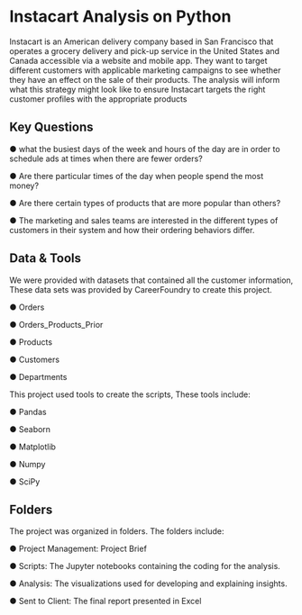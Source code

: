 # Instacart Analysis on Python
Instacart is an American delivery company based in San Francisco that operates a grocery delivery and pick-up service in the United States and Canada accessible via a website and mobile app.  They want to target different customers with applicable marketing campaigns to see whether they have an effect
on the sale of their products. The analysis will inform what this strategy might look like to
ensure Instacart targets the right customer profiles with the appropriate products

## Key Questions

●  what the busiest days of the week and hours of the day are in order to schedule ads at times when there are fewer orders?

● Are there particular times of the day when people spend the most money?

● Are there certain types of products that are more popular than others? 

● The marketing and sales teams are interested in the different types of customers in their system and how their ordering behaviors differ.

## Data & Tools

We were provided with datasets that contained all the customer information, These data sets was provided by CareerFoundry to create this project.

● Orders

● Orders_Products_Prior

● Products

● Customers

● Departments

This project used tools to create the scripts, These tools include:

● Pandas

● Seaborn

● Matplotlib

● Numpy

● SciPy

## Folders

The project was organized in folders. The folders include:

● Project Management: Project Brief

● Scripts: The Jupyter notebooks containing the coding for the analysis.

● Analysis: The visualizations used for developing and explaining insights.

● Sent to Client: The final report presented in Excel
